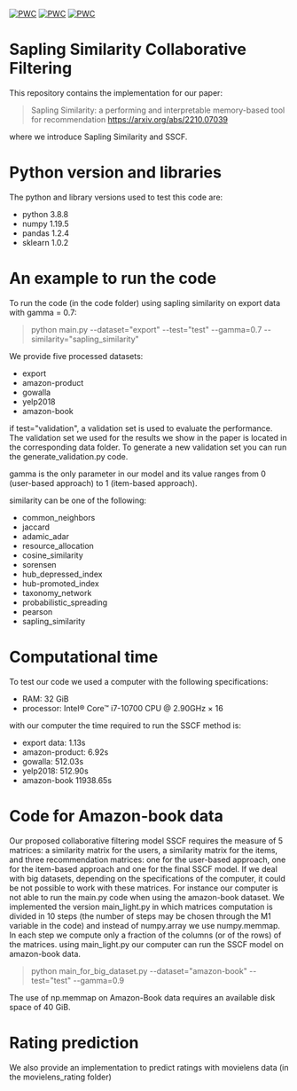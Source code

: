 [![PWC](https://img.shields.io/endpoint.svg?url=https://paperswithcode.com/badge/sapling-similarity-outperforms-other-local/recommendation-systems-on-amazon-book)](https://paperswithcode.com/sota/recommendation-systems-on-amazon-book?p=sapling-similarity-outperforms-other-local)
[![PWC](https://img.shields.io/endpoint.svg?url=https://paperswithcode.com/badge/sapling-similarity-outperforms-other-local/recommendation-systems-on-yelp2018)](https://paperswithcode.com/sota/recommendation-systems-on-yelp2018?p=sapling-similarity-outperforms-other-local)
[![PWC](https://img.shields.io/endpoint.svg?url=https://paperswithcode.com/badge/sapling-similarity-outperforms-other-local/recommendation-systems-on-gowalla)](https://paperswithcode.com/sota/recommendation-systems-on-gowalla?p=sapling-similarity-outperforms-other-local)

# Sapling Similarity Collaborative Filtering
This repository contains the implementation for our paper:
> Sapling Similarity: a performing and interpretable memory-based tool for recommendation https://arxiv.org/abs/2210.07039

where we introduce Sapling Similarity and SSCF.

# Python version and libraries
The python and library versions used to test this code are:
- python 3.8.8
- numpy 1.19.5
- pandas 1.2.4
- sklearn 1.0.2

# An example to run the code
To run the code (in the code folder) using sapling similarity on export data with gamma = 0.7:
> python main.py --dataset="export" --test="test" --gamma=0.7 --similarity="sapling_similarity"

We provide five processed datasets:
- export
- amazon-product
- gowalla
- yelp2018
- amazon-book

if test="validation", a validation set is used to evaluate the performance. The validation set we used for the results we show in the paper is located in the corresponding data folder. To generate a new validation set you can run the generate_validation.py code.

gamma is the only parameter in our model and its value ranges from 0 (user-based approach) to 1 (item-based approach).

similarity can be one of the following:
- common_neighbors
- jaccard
- adamic_adar
- resource_allocation
- cosine_similarity
- sorensen
- hub_depressed_index
- hub-promoted_index
- taxonomy_network
- probabilistic_spreading
- pearson
- sapling_similarity

# Computational time
To test our code we used a computer with the following specifications:
- RAM: 32 GiB
- processor: Intel® Core™ i7-10700 CPU @ 2.90GHz × 16 

with our computer the time required to run the SSCF method is:
- export data: 1.13s
- amazon-product: 6.92s
- gowalla: 512.03s
- yelp2018: 512.90s
- amazon-book 11938.65s

# Code for Amazon-book data
Our proposed collaborative filtering model SSCF requires the measure of 5 matrices: a similarity matrix for the users, a similarity matrix for the items, and three recommendation matrices: one for the user-based approach, one for the item-based approach and one for the final SSCF model. If we deal with big datasets, depending on the specifications of the computer, it could be not possible to work with these matrices. For instance our computer is not able to run the main.py code when using the amazon-book dataset.
We implemented the version main_light.py in which matrices computation is divided in 10 steps (the number of steps may be chosen through the M1 variable in the code) and instead of numpy.array we use numpy.memmap. In each step we compute only a fraction of the columns (or of the rows) of the matrices. using main_light.py our computer can run the SSCF model on amazon-book data.
> python main_for_big_dataset.py --dataset="amazon-book" --test="test" --gamma=0.9

The use of np.memmap on Amazon-Book data requires an available disk space of 40 GiB.

# Rating prediction
We also provide an implementation to predict ratings with movielens data (in the movielens_rating folder)
